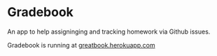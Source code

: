 # Gradebook

An app to help assigninging and tracking homework via Github issues.

Gradebook is running at [greatbook.herokuapp.com](greatbook.herokuapp.com)
